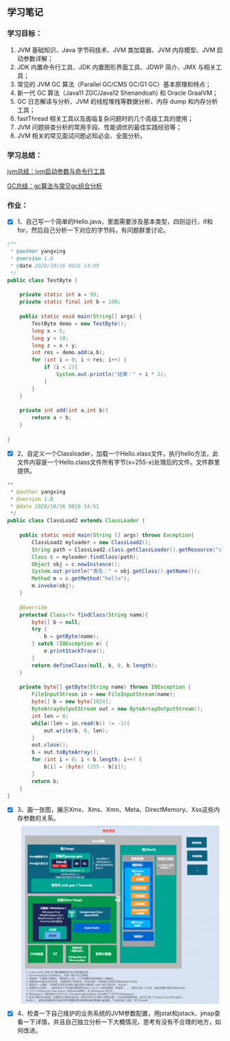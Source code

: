 ## 学习笔记

### 学习目标：
1. JVM 基础知识、Java 字节码技术、JVM 类加载器、JVM 内存模型、JVM 启动参数详解；
2. JDK 内置命令行工具、JDK 内置图形界面工具、JDWP 简介、JMX 与相关工具；
3. 常见的 JVM GC 算法（Parallel GC/CMS GC/G1 GC）基本原理和特点；
4. 新一代 GC 算法（Java11 ZGC/Java12 Shenandoah) 和 Oracle GraalVM；
5. GC 日志解读与分析、JVM 的线程堆栈等数据分析、内存 dump 和内存分析工具；
6. fastThread 相关工具以及面临复杂问题时的几个高级工具的使用；
7. JVM 问题排查分析的常用手段、性能调优的最佳实践经验等；
8. JVM 相关的常见面试问题必知必会、全面分析。

### 学习总结：

[jvm总结：jvm启动参数与命令行工具](jvm启动参数与命令行工具.md)

[GC总结：gc算法与常见gc组合分析](gc算法与常见gc组合分析.md)

### 作业：
- [x] 1、自己写一个简单的Hello.java，里面需要涉及基本类型，四则运行，if和for，然后自己分析一下对应的字节码，有问题群里讨论。
```java
/**
 * @author yangxing
 * @version 1.0
 * @date 2020/10/16 0016 14:09
 */
public class TestByte {

    private static int a = 99;
    private static final int b = 100;

    public static void main(String[] args) {
        TestByte demo = new TestByte();
        long x = 5;
        long y = 10;
        long z = x + y;
        int res = demo.add(a,b);
        for (int i = 0; i < res; i++) {
            if (i < 2){
                System.out.println("结果：" + i * 2);
            }
        }
    }

    private int add(int a,int b){
        return a + b;
    }

}
```
- [x] 2、自定义一个Classloader，加载一个Hello.xlass文件，执行hello方法，此文件内容是一个Hello.class文件所有字节(x=255-x)处理后的文件。文件群里提供。
```java
**
 * @author yangxing
 * @version 1.0
 * @date 2020/10/16 0016 14:51
 */
public class ClassLoad2 extends ClassLoader {

    public static void main(String [] args) throws Exception{
        ClassLoad2 myloader = new ClassLoad2();
        String path = ClassLoad2.class.getClassLoader().getResource("classloadTest/Hello.xlass").getPath();
        Class c = myloader.findClass(path);
        Object obj = c.newInstance();
        System.out.println("类名：" + obj.getClass().getName());
        Method m = c.getMethod("hello");
        m.invoke(obj);
    }

    @Override
    protected Class<?> findClass(String name){
        byte[] b = null;
        try {
            b = getByte(name);
        } catch (IOException e) {
            e.printStackTrace();
        }
        return defineClass(null, b, 0, b.length);
    }

    private byte[] getByte(String name) throws IOException {
        FileInputStream in = new FileInputStream(name);
        byte[] b = new byte[1024];
        ByteArrayOutputStream out = new ByteArrayOutputStream();
        int len = 0;
        while((len = in.read(b)) != -1){
            out.write(b, 0, len);
        }
        out.close();
        b = out.toByteArray();
        for (int i = 0; i < b.length; i++) {
            b[i] = (byte) (255 - b[i]);
        }
        return b;
    }
}
```
- [x] 3、画一张图，展示Xmx、Xms、Xmn、Meta、DirectMemory、Xss这些内存参数的关系。
![](jvm内存结构.png)
- [x] 4、检查一下自己维护的业务系统的JVM参数配置，用jstat和jstack、jmap查看一下详情，并且自己独立分析一下大概情况，思考有没有不合理的地方，如何改进。
